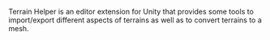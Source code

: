 Terrain Helper is an editor extension for Unity that provides some tools to import/export different aspects of terrains as well as to convert terrains to a mesh.